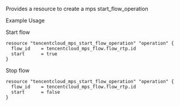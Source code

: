 Provides a resource to create a mps start_flow_operation

Example Usage

Start flow

```hcl
resource "tencentcloud_mps_start_flow_operation" "operation" {
  flow_id    = tencentcloud_mps_flow.flow_rtp.id
  start      = true
}
```

Stop flow

```hcl
resource "tencentcloud_mps_start_flow_operation" "operation" {
  flow_id    = tencentcloud_mps_flow.flow_rtp.id
  start      = false
}
```